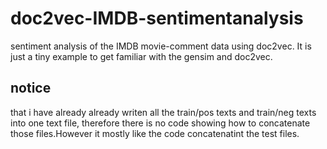 # doc2vec-IMDB-sentimentanalysis
sentiment analysis of the IMDB movie-comment data using doc2vec. It is just a tiny example to get familiar with the gensim and doc2vec.

## notice
that  i have already already writen all the train/pos texts and train/neg texts into one text file, therefore there is no code showing how to concatenate those files.However it mostly like the code concatenatint the test files.
